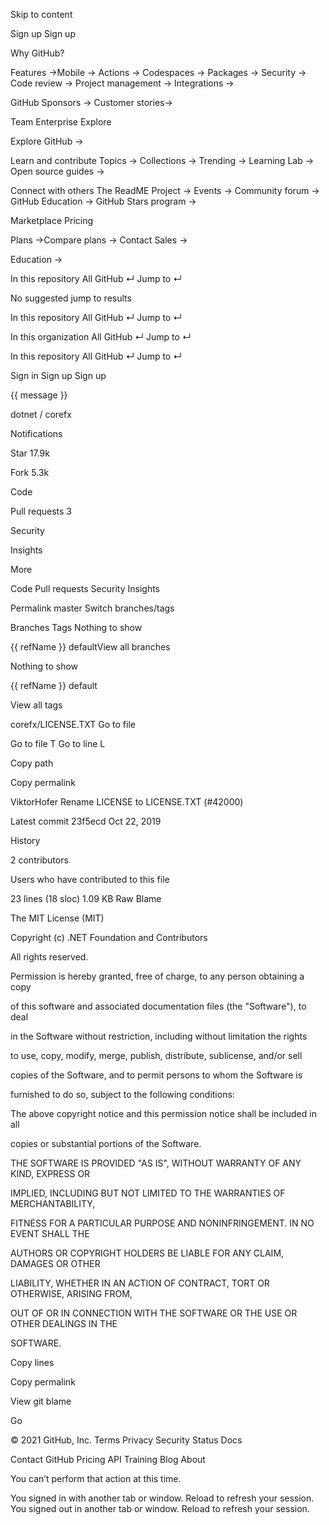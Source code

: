 Skip to content 

Sign up Sign up 




Why GitHub? 

Features →Mobile →
Actions →
Codespaces →
Packages →
Security →
Code review →
Project management →
Integrations →

GitHub Sponsors →
Customer stories→




Team
Enterprise
Explore 

Explore GitHub →

Learn and contribute
Topics →
Collections →
Trending →
Learning Lab →
Open source guides →

Connect with others
The ReadME Project →
Events →
Community forum →
GitHub Education →
GitHub Stars program →




Marketplace
Pricing 

Plans →Compare plans →
Contact Sales →

Education →







 
 


In this repository All GitHub ↵
Jump to ↵


No suggested jump to results


 
 


In this repository All GitHub ↵
Jump to ↵


 
 


In this organization All GitHub ↵
Jump to ↵


 
 


In this repository All GitHub ↵
Jump to ↵







Sign in Sign up Sign up






 {{ message }}





 dotnet / corefx



 Notifications

 Star 17.9k

 Fork 5.3k



 Code 

 Pull requests 3

 Security


 Insights 


 More

Code
Pull requests
Security
Insights







Permalink 
 master 
Switch branches/tags 


Branches Tags
Nothing to show



 {{ refName }} defaultView all branches


Nothing to show

 {{ refName }} default

View all tags








corefx/LICENSE.TXT
Go to file 

Go to file T
Go to line L

Copy path

Copy permalink





ViktorHofer Rename LICENSE to LICENSE.TXT (#42000)


Latest commit 23f5ecd Oct 22, 2019
 
 History



 2 contributors

Users who have contributed to this file




 

23 lines (18 sloc)  1.09 KB
Raw Blame

 
 




The MIT License (MIT)





Copyright (c) .NET Foundation and Contributors





All rights reserved.





Permission is hereby granted, free of charge, to any person obtaining a copy


of this software and associated documentation files (the "Software"), to deal


in the Software without restriction, including without limitation the rights


to use, copy, modify, merge, publish, distribute, sublicense, and/or sell


copies of the Software, and to permit persons to whom the Software is


furnished to do so, subject to the following conditions:





The above copyright notice and this permission notice shall be included in all


copies or substantial portions of the Software.





THE SOFTWARE IS PROVIDED "AS IS", WITHOUT WARRANTY OF ANY KIND, EXPRESS OR


IMPLIED, INCLUDING BUT NOT LIMITED TO THE WARRANTIES OF MERCHANTABILITY,


FITNESS FOR A PARTICULAR PURPOSE AND NONINFRINGEMENT. IN NO EVENT SHALL THE


AUTHORS OR COPYRIGHT HOLDERS BE LIABLE FOR ANY CLAIM, DAMAGES OR OTHER


LIABILITY, WHETHER IN AN ACTION OF CONTRACT, TORT OR OTHERWISE, ARISING FROM,


OUT OF OR IN CONNECTION WITH THE SOFTWARE OR THE USE OR OTHER DEALINGS IN THE


SOFTWARE.




Copy lines

Copy permalink

View git blame






Go








© 2021 GitHub, Inc.
Terms
Privacy
Security
Status
Docs


Contact GitHub
Pricing
API
Training
Blog
About





 
 You can’t perform that action at this time.

 You signed in with another tab or window. Reload to refresh your session. You signed out in another tab or window. Reload to refresh your session.








